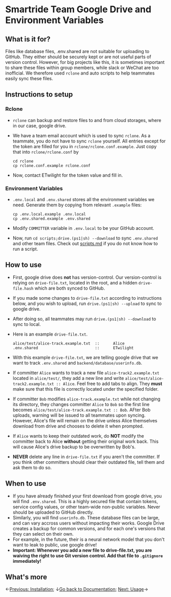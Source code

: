 # Smartride Team Google Drive and Environment Variables

## What is it for?

Files like database files, .env.shared are not suitable for uploading to GitHub. They either should be securely kept or are not useful parts of version control. However, for big projects like this, it is sometimes important to share these files within group members, while slack or WeChat are too inofficial. We therefore used `rclone` and auto scripts to help teammates easily sync these files.

## Instructions to setup

### Rclone

- `rclone` can backup and restore files to and from cloud storages, where in our case, google drive.

- We have a team email account which is used to sync `rclone`. As a teammate, you do not have to sync `rclone` yourself. All entries except for the token are filled for you in `rclone/rclone.conf.example`. Just copy that into `rclone/rclone.conf` by

  ```
  cd rclone
  cp rclone.conf.example rclone.conf
  ```

- Now, contact ETwilight for the token value and fill in.

### Environment Variables

- `.env.local` and `.env.shared` stores all the environment variables we need. Generate them by copying from relevant `.example` files:

  ```
  cp .env.local.example .env.local
  cp .env.shared.example .env.shared
  ```

- Modify `COMMITTER` variable in `.env.local` to be your GitHub account.

- Now, run `cd scripts;drive.(ps1|sh) --download` to sync `.env.shared` and other team files. Check out [scripts.md](scripts.md) if you do not know how to run a script.

## How to use

- First, google drive does **not** has version-control. Our version-control is relying on `drive-file.txt`, located in the root, and a hidden `drive-file.hash` which are both synced to GitHub.

- If you made some changes to `drive-file.txt` according to instructions below, and you wish to upload, run `drive.(ps1|sh) --upload` to sync to google drive.

- After doing so, all teammates may run `drive.(ps1|sh) --download` to sync to local.

- Here is an example `drive-file.txt`.

  ```
  alice/test/alice-track.example.txt  ::      Alice
  .env.shared                         ::      ETwilight
  ```

- With this example `drive-file.txt`, we are telling google drive that we want to track `.env.shared` and `backend/database/userinfo.db`.

- If committer `Alice` wants to track a new file `alice-track2.example.txt` located in `alice/test/`, they add a new line and write `alice/test/alice-track2.example.txt :: Alice`. Feel free to add tabs to align. They **must** make sure that this file is correctly located under the specified folder.

- If committer `Bob` modifies `alice-track.example.txt` while not changing its directory, they changes committer `Alice` to `Bob` so the first line becomes `alice/test/alice-track.example.txt :: Bob`. AFter Bob uploads, warning will be issued to all teammates upon syncing. However, Alice's file will remain on the drive unless Alice themselves download from drive and chooses to delete it when prompted.

- If `Alice` wants to keep their outdated work, do **NOT** modify the committer back to Alice **without** getting their original work back. This will cause Alice's drive backup to be overwritten by Bob's.

- **NEVER** delete any line in `drive-file.txt` if you aren't the committer. If you think other committers should clear their outdated file, tell them and ask them to do so.

## When to use

- If you have already finished your first download from google drive, you will find `.env.shared`. This is a highly secured file that contain tokens, service config values, or other team-wide non-public variables. Never should be uploaded to GitHub directly.
- Similarly, you will find `userinfo.db`. These database files can be large, and can vary accross users without impacting their works. Google Drive creates a backup for common versions, and for each one's versions that they can select on their own.
- For example, in the future, their is a neural network model that you don't want to leak to public, use google drive!
- **Important: Whenever you add a new file to drive-file.txt, you are waiving the right to use Git version control. Add that file to `.gitignore` immediately!**

## What's more

←[Previous: Installation](installation.md); ↓[Go back to Documentation](./README.md); [Next: Usage](usage.md)→

```

```
